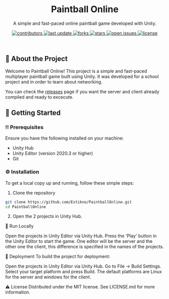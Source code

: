 <div align="center">
  <h1>Paintball Online</h1>
  
  <p>
    A simple and fast-paced online paintball game developed with Unity.
  </p>
  
  
<!-- Badges -->
<p>
  <a href="https://github.com/Estikno/PaintballOnline/graphs/contributors">
    <img src="https://img.shields.io/github/contributors/Estikno/PaintballOnline" alt="contributors" />
  </a>
  <a href="">
    <img src="https://img.shields.io/github/last-commit/Estikno/PaintballOnline" alt="last update" />
  </a>
  <a href="https://github.com/Estikno/PaintballOnline/network/members">
    <img src="https://img.shields.io/github/forks/Estikno/PaintballOnline" alt="forks" />
  </a>
  <a href="https://github.com/Estikno/PaintballOnline/stargazers">
    <img src="https://img.shields.io/github/stars/Estikno/PaintballOnline" alt="stars" />
  </a>
  <a href="https://github.com/Estikno/PaintballOnline/issues/">
    <img src="https://img.shields.io/github/issues/Estikno/PaintballOnline" alt="open issues" />
  </a>
  <a href="https://github.com/Estikno/PaintballOnline/blob/main/LICENSE">
    <img src="https://img.shields.io/github/license/Estikno/PaintballOnline" alt="license" />
  </a>
</p>
   
</div>

<br />

<!-- About the Project -->
## :star2: About the Project

Welcome to Paintball Online! This project is a simple and fast-paced multiplayer paintball game built using Unity. It was developed for a school project and in order to learn about networking.

You can check the [releases](https://github.com/Estikno/PaintballOnline/releases/tag/v0.9) page if you want the server and client already compiled and ready to excecute.

<!-- Getting Started -->
## 	:toolbox: Getting Started

<!-- Prerequisites -->
### :bangbang: Prerequisites

Ensure you have the following installed on your machine:

- Unity Hub
- Unity Editor (version 2020.3 or higher)
- Git

<!-- Installation -->
### :gear: Installation

To get a local copy up and running, follow these simple steps:

1. Clone the repository

```bash
git clone https://github.com/Estikno/PaintballOnline.git
cd PaintballOnline
```
2. Open the 2 projects in Unity Hub.

<!-- Run Locally -->
:running: Run Locally

Open the projects in Unity Editor via Unity Hub.
Press the 'Play' button in the Unity Editor to start the game. One editor will be the server and the other one the client, this difference is specified in the names of the projects.
<!-- Deployment -->
:triangular_flag_on_post: Deployment
To build the project for deployment:

Open the projects in Unity Editor via Unity Hub.
Go to File -> Build Settings.
Select your target platform and press Build. 
The default platforms are Linux for the server and windows for the client.

<!-- License -->
:warning: License
Distributed under the MIT license. See LICENSE.md for more information.
